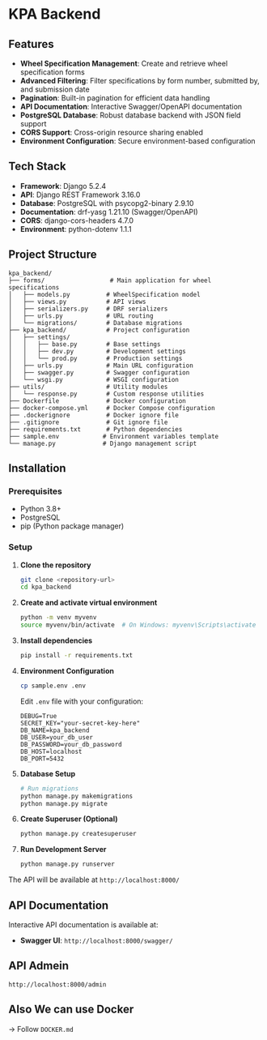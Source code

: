 # KPA Backend


## Features

- **Wheel Specification Management**: Create and retrieve wheel specification forms
- **Advanced Filtering**: Filter specifications by form number, submitted by, and submission date
- **Pagination**: Built-in pagination for efficient data handling
- **API Documentation**: Interactive Swagger/OpenAPI documentation
- **PostgreSQL Database**: Robust database backend with JSON field support
- **CORS Support**: Cross-origin resource sharing enabled
- **Environment Configuration**: Secure environment-based configuration

## Tech Stack

- **Framework**: Django 5.2.4
- **API**: Django REST Framework 3.16.0
- **Database**: PostgreSQL with psycopg2-binary 2.9.10
- **Documentation**: drf-yasg 1.21.10 (Swagger/OpenAPI)
- **CORS**: django-cors-headers 4.7.0
- **Environment**: python-dotenv 1.1.1

## Project Structure

```
kpa_backend/
├── forms/                  # Main application for wheel specifications
│   ├── models.py          # WheelSpecification model
│   ├── views.py           # API views
│   ├── serializers.py     # DRF serializers
│   ├── urls.py            # URL routing
│   └── migrations/        # Database migrations
├── kpa_backend/           # Project configuration
│   ├── settings/     
│   │   ├── base.py        # Base settings
│   │   ├── dev.py         # Development settings
│   │   └── prod.py        # Production settings
│   ├── urls.py            # Main URL configuration
│   ├── swagger.py         # Swagger configuration
│   └── wsgi.py            # WSGI configuration
├── utils/                 # Utility modules
│   └── response.py        # Custom response utilities
├── Dockerfile             # Docker configuration
├── docker-compose.yml     # Docker Compose configuration
├── .dockerignore          # Docker ignore file
├── .gitignore             # Git ignore file
├── requirements.txt       # Python dependencies
├── sample.env            # Environment variables template
└── manage.py             # Django management script
```

## Installation

### Prerequisites

- Python 3.8+
- PostgreSQL
- pip (Python package manager)

### Setup

1. **Clone the repository**
   ```bash
   git clone <repository-url>
   cd kpa_backend
   ```

2. **Create and activate virtual environment**
   ```bash
   python -m venv myvenv
   source myvenv/bin/activate  # On Windows: myvenv\Scripts\activate
   ```

3. **Install dependencies**
   ```bash
   pip install -r requirements.txt
   ```

4. **Environment Configuration**
   ```bash
   cp sample.env .env
   ```

   Edit `.env` file with your configuration:
   ```env
   DEBUG=True
   SECRET_KEY="your-secret-key-here"
   DB_NAME=kpa_backend
   DB_USER=your_db_user
   DB_PASSWORD=your_db_password
   DB_HOST=localhost
   DB_PORT=5432
   ```

5. **Database Setup**
   ```bash
   # Run migrations
   python manage.py makemigrations
   python manage.py migrate
   ```

6. **Create Superuser (Optional)**
   ```bash
   python manage.py createsuperuser
   ```

7. **Run Development Server**
   ```bash
   python manage.py runserver
   ```

The API will be available at `http://localhost:8000/`

## API Documentation

Interactive API documentation is available at:
- **Swagger UI**: `http://localhost:8000/swagger/`

## API Admein
`http://localhost:8000/admin`



## Also We can use Docker 
   -> Follow `DOCKER.md`